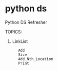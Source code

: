 # python ds
Python DS Refresher

TOPICS:
1) LinkList
```   SingleLinkList
      Add
      Size
      Add_Nth_Location
      Print
```
